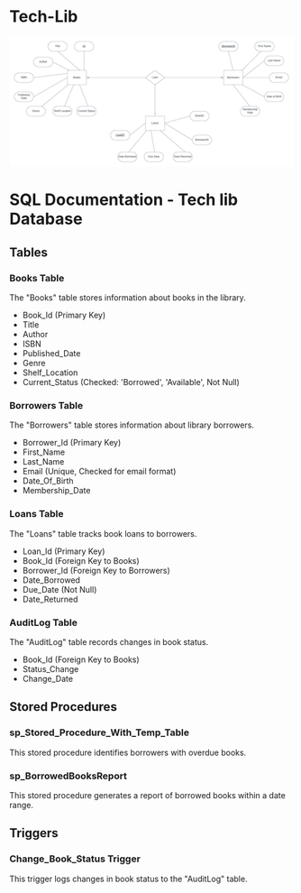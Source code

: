 # Tech-Lib
![Diagram](diagram.png)
    <h1>SQL Documentation - Tech lib Database</h1>
    <h2>Tables</h2>
    <h3>Books Table</h3>
    <p>
        The "Books" table stores information about books in the library.
    </p>
    <ul>
        <li>Book_Id (Primary Key)</li>
        <li>Title</li>
        <li>Author</li>
        <li>ISBN</li>
        <li>Published_Date</li>
        <li>Genre</li>
        <li>Shelf_Location</li>
        <li>Current_Status (Checked: 'Borrowed', 'Available', Not Null)</li>
    </ul>
    <h3>Borrowers Table</h3>
    <p>
        The "Borrowers" table stores information about library borrowers.
    </p>
    <ul>
        <li>Borrower_Id (Primary Key)</li>
        <li>First_Name</li>
        <li>Last_Name</li>
        <li>Email (Unique, Checked for email format)</li>
        <li>Date_Of_Birth</li>
        <li>Membership_Date</li>
    </ul>
    <h3>Loans Table</h3>
    <p>
        The "Loans" table tracks book loans to borrowers.
    </p>
    <ul>
        <li>Loan_Id (Primary Key)</li>
        <li>Book_Id (Foreign Key to Books)</li>
        <li>Borrower_Id (Foreign Key to Borrowers)</li>
        <li>Date_Borrowed</li>
        <li>Due_Date (Not Null)</li>
        <li>Date_Returned</li>
    </ul>
    <h3>AuditLog Table</h3>
    <p>
        The "AuditLog" table records changes in book status.
    </p>
    <ul>
        <li>Book_Id (Foreign Key to Books)</li>
        <li>Status_Change</li>
        <li>Change_Date</li>
    </ul>
    <h2>Stored Procedures</h2>
    <h3>sp_Stored_Procedure_With_Temp_Table</h3>
    <p>
        This stored procedure identifies borrowers with overdue books.
    </p>
    <h3>sp_BorrowedBooksReport</h3>
    <p>
        This stored procedure generates a report of borrowed books within a date range.
    </p>
    <h2>Triggers</h2>
    <h3>Change_Book_Status Trigger</h3>
    <p>
        This trigger logs changes in book status to the "AuditLog" table.
    </p>
